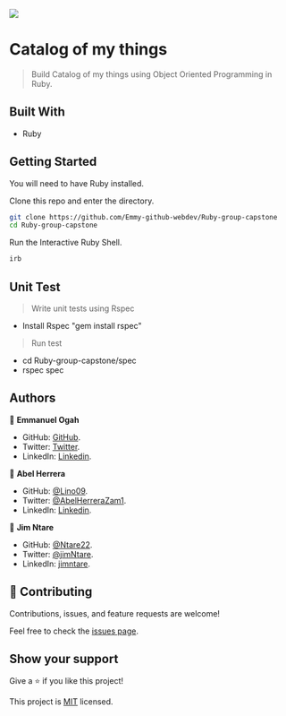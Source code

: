 ![](https://img.shields.io/badge/Microverse-blueviolet)

# Catalog of my things

> Build Catalog of my things using Object Oriented Programming in Ruby.


## Built With

- Ruby

## Getting Started

You will need to have Ruby installed.

Clone this repo and enter the directory.

```bash
git clone https://github.com/Emmy-github-webdev/Ruby-group-capstone
cd Ruby-group-capstone
```

Run the Interactive Ruby Shell.

```bash
irb
```

## Unit Test
> Write unit tests using Rspec
- Install Rspec "gem install rspec"
> Run test 
- cd Ruby-group-capstone/spec
- rspec spec


## Authors

👤 **Emmanuel Ogah**

- GitHub: [GitHub](https://github.com/Emmy-github-webdev).
- Twitter: [Twitter](https://twitter.com/OgaemmanuelOga).
- LinkedIn: [Linkedin](https://www.linkedin.com/in/emmanuel-oga-16171584/).


👤 **Abel Herrera**

- GitHub: [@Lino09](https://github.com/lino09).
- Twitter: [@AbelHerreraZam1](https://twitter.com/AbelherreraZam1).
- LinkedIn: [Linkedin](https://www.linkedin.com/in/abelherreraz).


👤 **Jim Ntare**

- GitHub: [@Ntare22](https://github.com/Ntare22).
- Twitter: [@jimNtare](https://twitter.com/jimNtare).
- LinkedIn: [jimntare](https://www.linkedin.com/in/jimntare).


## 🤝 Contributing

Contributions, issues, and feature requests are welcome!

Feel free to check the [issues page](https://github.com/Emmy-github-webdev/Ruby-group-capstone/issues).

## Show your support

Give a ⭐️ if you like this project!

This project is [MIT](./MIT.md) licensed.

